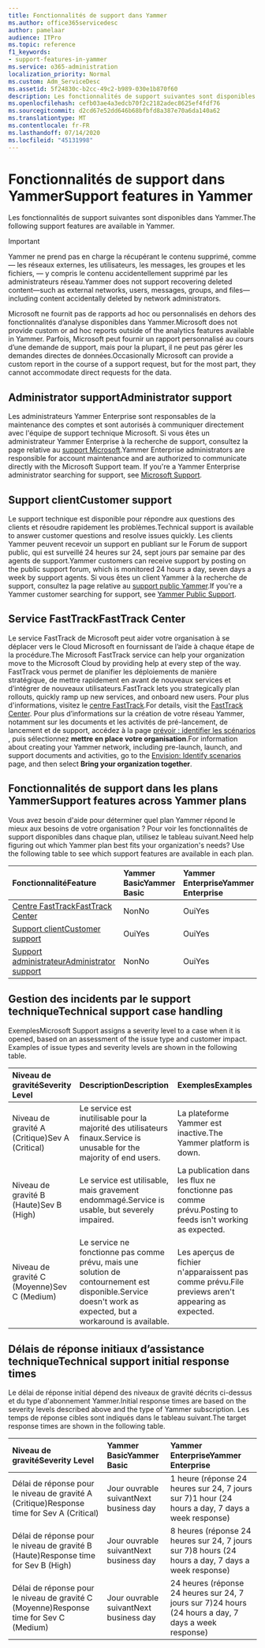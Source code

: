 ```yaml
---
title: Fonctionnalités de support dans Yammer
ms.author: office365servicedesc
author: pamelaar
audience: ITPro
ms.topic: reference
f1_keywords:
- support-features-in-yammer
ms.service: o365-administration
localization_priority: Normal
ms.custom: Adm_ServiceDesc
ms.assetid: 5f24830c-b2cc-49c2-b989-030e1b870f60
description: Les fonctionnalités de support suivantes sont disponibles dans Yammer.
ms.openlocfilehash: cefb03ae4a3edcb70f2c2182adec8625ef4fdf76
ms.sourcegitcommit: d2cd67e52dd646b68bfbfd8a387e70a6da140a62
ms.translationtype: MT
ms.contentlocale: fr-FR
ms.lasthandoff: 07/14/2020
ms.locfileid: "45131998"
---
```

# <a name="support-features-in-yammer"></a><span data-ttu-id="1166e-103">Fonctionnalités de support dans Yammer</span><span class="sxs-lookup"><span data-stu-id="1166e-103">Support features in Yammer</span></span>

<span data-ttu-id="1166e-104">Les fonctionnalités de support suivantes sont disponibles dans Yammer.</span><span class="sxs-lookup"><span data-stu-id="1166e-104">The following support features are available in Yammer.</span></span>
  
> [!IMPORTANT]
> <span data-ttu-id="1166e-105">Yammer ne prend pas en charge la récupérant le contenu supprimé, comme &mdash; les réseaux externes, les utilisateurs, les messages, les groupes et les fichiers, &mdash; y compris le contenu accidentellement supprimé par les administrateurs réseau.</span><span class="sxs-lookup"><span data-stu-id="1166e-105">Yammer does not support recovering deleted content&mdash;such as external networks, users, messages, groups, and files&mdash;including content accidentally deleted by network administrators.</span></span>
>
> <span data-ttu-id="1166e-106">Microsoft ne fournit pas de rapports ad hoc ou personnalisés en dehors des fonctionnalités d’analyse disponibles dans Yammer.</span><span class="sxs-lookup"><span data-stu-id="1166e-106">Microsoft does not provide custom or ad hoc reports outside of the analytics features available in Yammer.</span></span> <span data-ttu-id="1166e-107">Parfois, Microsoft peut fournir un rapport personnalisé au cours d’une demande de support, mais pour la plupart, il ne peut pas gérer les demandes directes de données.</span><span class="sxs-lookup"><span data-stu-id="1166e-107">Occasionally Microsoft can provide a custom report in the course of a support request, but for the most part, they cannot accommodate direct requests for the data.</span></span>

## <a name="administrator-support"></a><span data-ttu-id="1166e-108">Administrator support</span><span class="sxs-lookup"><span data-stu-id="1166e-108">Administrator support</span></span>

<span data-ttu-id="1166e-p102">Les administrateurs Yammer Enterprise sont responsables de la maintenance des comptes et sont autorisés à communiquer directement avec l'équipe de support technique Microsoft. Si vous êtes un administrateur Yammer Enterprise à la recherche de support, consultez la page relative au [support Microsoft](https://go.microsoft.com/fwlink/p/?LinkId=330922).</span><span class="sxs-lookup"><span data-stu-id="1166e-p102">Yammer Enterprise administrators are responsible for account maintenance and are authorized to communicate directly with the Microsoft Support team. If you're a Yammer Enterprise administrator searching for support, see [Microsoft Support](https://go.microsoft.com/fwlink/p/?LinkId=330922).</span></span>

## <a name="customer-support"></a><span data-ttu-id="1166e-111">Support client</span><span class="sxs-lookup"><span data-stu-id="1166e-111">Customer support</span></span>

<span data-ttu-id="1166e-112">Le support technique est disponible pour répondre aux questions des clients et résoudre rapidement les problèmes.</span><span class="sxs-lookup"><span data-stu-id="1166e-112">Technical support is available to answer customer questions and resolve issues quickly.</span></span> <span data-ttu-id="1166e-113">Les clients Yammer peuvent recevoir un support en publiant sur le Forum de support public, qui est surveillé 24 heures sur 24, sept jours par semaine par des agents de support.</span><span class="sxs-lookup"><span data-stu-id="1166e-113">Yammer customers can receive support by posting on the public support forum, which is monitored 24 hours a day, seven days a week by support agents.</span></span> <span data-ttu-id="1166e-114">Si vous êtes un client Yammer à la recherche de support, consultez la page relative au [support public Yammer](https://go.microsoft.com/fwlink/p/?LinkId=330921).</span><span class="sxs-lookup"><span data-stu-id="1166e-114">If you're a Yammer customer searching for support, see [Yammer Public Support](https://go.microsoft.com/fwlink/p/?LinkId=330921).</span></span>
   
## <a name="fasttrack-center"></a><span data-ttu-id="1166e-115">Service FastTrack</span><span class="sxs-lookup"><span data-stu-id="1166e-115">FastTrack Center</span></span>

<span data-ttu-id="1166e-116">Le service FastTrack de Microsoft peut aider votre organisation à se déplacer vers le Cloud Microsoft en fournissant de l’aide à chaque étape de la procédure.</span><span class="sxs-lookup"><span data-stu-id="1166e-116">The Microsoft FastTrack service can help your organization move to the Microsoft Cloud by providing help at every step of the way.</span></span> <span data-ttu-id="1166e-117">FastTrack vous permet de planifier les déploiements de manière stratégique, de mettre rapidement en avant de nouveaux services et d’intégrer de nouveaux utilisateurs.</span><span class="sxs-lookup"><span data-stu-id="1166e-117">FastTrack lets you strategically plan rollouts, quickly ramp up new services, and onboard new users.</span></span> <span data-ttu-id="1166e-118">Pour plus d'informations, visitez le [centre FastTrack](https://go.microsoft.com/fwlink/?LinkID=518597&amp;clcid=0x409).</span><span class="sxs-lookup"><span data-stu-id="1166e-118">For details, visit the [FastTrack Center](https://go.microsoft.com/fwlink/?LinkID=518597&amp;clcid=0x409).</span></span> <span data-ttu-id="1166e-119">Pour plus d’informations sur la création de votre réseau Yammer, notamment sur les documents et les activités de pré-lancement, de lancement et de support, accédez à la page [prévoir : identifier les scénarios](https://fasttrack.microsoft.com/office/envision/identify-scenarios) , puis sélectionnez **mettre en place votre organisation**.</span><span class="sxs-lookup"><span data-stu-id="1166e-119">For information about creating your Yammer network, including pre-launch, launch, and support documents and activities, go to the [Envision: Identify scenarios](https://fasttrack.microsoft.com/office/envision/identify-scenarios) page, and then select **Bring your organization together**.</span></span>

## <a name="support-features-across-yammer-plans"></a><span data-ttu-id="1166e-120">Fonctionnalités de support dans les plans Yammer</span><span class="sxs-lookup"><span data-stu-id="1166e-120">Support features across Yammer plans</span></span>

<span data-ttu-id="1166e-p105">Vous avez besoin d'aide pour déterminer quel plan Yammer répond le mieux aux besoins de votre organisation ? Pour voir les fonctionnalités de support disponibles dans chaque plan, utilisez le tableau suivant.</span><span class="sxs-lookup"><span data-stu-id="1166e-p105">Need help figuring out which Yammer plan best fits your organization's needs? Use the following table to see which support features are available in each plan.</span></span>
  
|<span data-ttu-id="1166e-123">**Fonctionnalité**</span><span class="sxs-lookup"><span data-stu-id="1166e-123">**Feature**</span></span>|<span data-ttu-id="1166e-124">**Yammer Basic**</span><span class="sxs-lookup"><span data-stu-id="1166e-124">**Yammer Basic**</span></span>|<span data-ttu-id="1166e-125">**Yammer Enterprise**</span><span class="sxs-lookup"><span data-stu-id="1166e-125">**Yammer Enterprise**</span></span>|
|:-----|:-----|:-----|
|[<span data-ttu-id="1166e-126">Centre FastTrack</span><span class="sxs-lookup"><span data-stu-id="1166e-126">FastTrack Center</span></span>](https://go.microsoft.com/fwlink/?LinkID=518597&amp;clcid=0x409) <br/> |<span data-ttu-id="1166e-127">Non</span><span class="sxs-lookup"><span data-stu-id="1166e-127">No</span></span>  <br/> |<span data-ttu-id="1166e-128">Oui</span><span class="sxs-lookup"><span data-stu-id="1166e-128">Yes</span></span>  <br/> |
|[<span data-ttu-id="1166e-129">Support client</span><span class="sxs-lookup"><span data-stu-id="1166e-129">Customer support</span></span>](support-features-in-yammer.md#customer-support) <br/> |<span data-ttu-id="1166e-130">Oui</span><span class="sxs-lookup"><span data-stu-id="1166e-130">Yes</span></span>  <br/> |<span data-ttu-id="1166e-131">Oui</span><span class="sxs-lookup"><span data-stu-id="1166e-131">Yes</span></span>  <br/> |
|[<span data-ttu-id="1166e-132">Support administrateur</span><span class="sxs-lookup"><span data-stu-id="1166e-132">Administrator support</span></span>](support-features-in-yammer.md#administrator-support) <br/> |<span data-ttu-id="1166e-133">Non</span><span class="sxs-lookup"><span data-stu-id="1166e-133">No</span></span>  <br/> |<span data-ttu-id="1166e-134">Oui</span><span class="sxs-lookup"><span data-stu-id="1166e-134">Yes</span></span>  <br/> |
 
## <a name="technical-support-case-handling"></a><span data-ttu-id="1166e-135">Gestion des incidents par le support technique</span><span class="sxs-lookup"><span data-stu-id="1166e-135">Technical support case handling</span></span>

<span data-ttu-id="1166e-p106">Exemples</span><span class="sxs-lookup"><span data-stu-id="1166e-p106">Microsoft Support assigns a severity level to a case when it is opened, based on an assessment of the issue type and customer impact. Examples of issue types and severity levels are shown in the following table.</span></span> 
  
|<span data-ttu-id="1166e-138">**Niveau de gravité**</span><span class="sxs-lookup"><span data-stu-id="1166e-138">**Severity Level**</span></span>|<span data-ttu-id="1166e-139">**Description**</span><span class="sxs-lookup"><span data-stu-id="1166e-139">**Description**</span></span>|<span data-ttu-id="1166e-140">**Exemples**</span><span class="sxs-lookup"><span data-stu-id="1166e-140">**Examples**</span></span>|
|:-----|:-----|:-----|
|<span data-ttu-id="1166e-141">Niveau de gravité A (Critique)</span><span class="sxs-lookup"><span data-stu-id="1166e-141">Sev A (Critical)</span></span>  <br/> |<span data-ttu-id="1166e-142">Le service est inutilisable pour la majorité des utilisateurs finaux.</span><span class="sxs-lookup"><span data-stu-id="1166e-142">Service is unusable for the majority of end users.</span></span>  <br/> |<span data-ttu-id="1166e-143">La plateforme Yammer est inactive.</span><span class="sxs-lookup"><span data-stu-id="1166e-143">The Yammer platform is down.</span></span>  <br/> |
|<span data-ttu-id="1166e-144">Niveau de gravité B (Haute)</span><span class="sxs-lookup"><span data-stu-id="1166e-144">Sev B (High)</span></span>  <br/> |<span data-ttu-id="1166e-145">Le service est utilisable, mais gravement endommagé.</span><span class="sxs-lookup"><span data-stu-id="1166e-145">Service is usable, but severely impaired.</span></span>  <br/> |<span data-ttu-id="1166e-146">La publication dans les flux ne fonctionne pas comme prévu.</span><span class="sxs-lookup"><span data-stu-id="1166e-146">Posting to feeds isn't working as expected.</span></span>  <br/> |
|<span data-ttu-id="1166e-147">Niveau de gravité C (Moyenne)</span><span class="sxs-lookup"><span data-stu-id="1166e-147">Sev C (Medium)</span></span>  <br/> |<span data-ttu-id="1166e-148">Le service ne fonctionne pas comme prévu, mais une solution de contournement est disponible.</span><span class="sxs-lookup"><span data-stu-id="1166e-148">Service doesn't work as expected, but a workaround is available.</span></span>  <br/> |<span data-ttu-id="1166e-149">Les aperçus de fichier n'apparaissent pas comme prévu.</span><span class="sxs-lookup"><span data-stu-id="1166e-149">File previews aren't appearing as expected.</span></span>  <br/> |

## <a name="technical-support-initial-response-times"></a><span data-ttu-id="1166e-150">Délais de réponse initiaux d’assistance technique</span><span class="sxs-lookup"><span data-stu-id="1166e-150">Technical support initial response times</span></span>

<span data-ttu-id="1166e-151">Le délai de réponse initial dépend des niveaux de gravité décrits ci-dessus et du type d'abonnement Yammer.</span><span class="sxs-lookup"><span data-stu-id="1166e-151">Initial response times are based on the severity levels described above and the type of Yammer subscription.</span></span> <span data-ttu-id="1166e-152">Les temps de réponse cibles sont indiqués dans le tableau suivant.</span><span class="sxs-lookup"><span data-stu-id="1166e-152">The target response times are shown in the following table.</span></span>
  
|<span data-ttu-id="1166e-153">**Niveau de gravité**</span><span class="sxs-lookup"><span data-stu-id="1166e-153">**Severity Level**</span></span>|<span data-ttu-id="1166e-154">**Yammer Basic**</span><span class="sxs-lookup"><span data-stu-id="1166e-154">**Yammer Basic**</span></span>|<span data-ttu-id="1166e-155">**Yammer Enterprise**</span><span class="sxs-lookup"><span data-stu-id="1166e-155">**Yammer Enterprise**</span></span>|
|:-----|:-----|:-----|
|<span data-ttu-id="1166e-156">Délai de réponse pour le niveau de gravité A (Critique)</span><span class="sxs-lookup"><span data-stu-id="1166e-156">Response time for Sev A (Critical)</span></span>  <br/> |<span data-ttu-id="1166e-157">Jour ouvrable suivant</span><span class="sxs-lookup"><span data-stu-id="1166e-157">Next business day</span></span>  <br/> |<span data-ttu-id="1166e-158">1 heure (réponse 24 heures sur 24, 7 jours sur 7)</span><span class="sxs-lookup"><span data-stu-id="1166e-158">1 hour (24 hours a day, 7 days a week response)</span></span>  <br/> |
|<span data-ttu-id="1166e-159">Délai de réponse pour le niveau de gravité B (Haute)</span><span class="sxs-lookup"><span data-stu-id="1166e-159">Response time for Sev B (High)</span></span>  <br/> |<span data-ttu-id="1166e-160">Jour ouvrable suivant</span><span class="sxs-lookup"><span data-stu-id="1166e-160">Next business day</span></span>  <br/> |<span data-ttu-id="1166e-161">8 heures (réponse 24 heures sur 24, 7 jours sur 7)</span><span class="sxs-lookup"><span data-stu-id="1166e-161">8 hours (24 hours a day, 7 days a week response)</span></span>  <br/> |
|<span data-ttu-id="1166e-162">Délai de réponse pour le niveau de gravité C (Moyenne)</span><span class="sxs-lookup"><span data-stu-id="1166e-162">Response time for Sev C (Medium)</span></span>  <br/> |<span data-ttu-id="1166e-163">Jour ouvrable suivant</span><span class="sxs-lookup"><span data-stu-id="1166e-163">Next business day</span></span>  <br/> |<span data-ttu-id="1166e-164">24 heures (réponse 24 heures sur 24, 7 jours sur 7)</span><span class="sxs-lookup"><span data-stu-id="1166e-164">24 hours (24 hours a day, 7 days a week response)</span></span>  <br/> |
